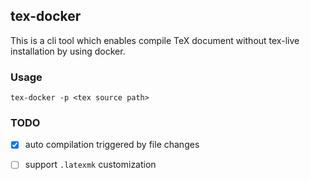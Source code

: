tex-docker
--

This is a cli tool which enables compile TeX document without tex-live installation by using docker.


### Usage

```shell
tex-docker -p <tex source path>
```


### TODO

- [x] auto compilation triggered by file changes
- [ ] support `.latexmk` customization

